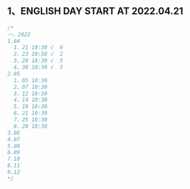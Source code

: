 <a name="1"></a>
## 1、ENGLISH DAY START AT 2022.04.21
```JavaScript
/*
一、2022
1.04
  1、21 18:30 √  6
  2、23 10:30 √  2
  3、28 18:30 √  5
  4、30 10:30 √  5
2.05
  1、05 18:30
  2、07 10:30
  3、12 18:30
  4、14 10:30
  5、18 18:30
  6、21 10:30
  7、25 18:30
  8、28 10:30
3.06
4.07
5.08
6.09
7.10
8.11
9.12
*/
```